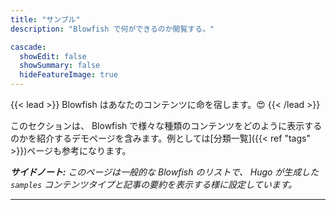 ```yaml
---
title: "サンプル"
description: "Blowfish で何ができるのか閲覧する。"

cascade:
  showEdit: false
  showSummary: false
  hideFeatureImage: true
---
```


{{< lead >}}
Blowfish はあなたのコンテンツに命を宿します。:heart_eyes:
{{< /lead >}}

このセクションは、 Blowfish で様々な種類のコンテンツをどのように表示するのかを紹介するデモページを含みます。例としては[分類一覧]({{< ref "tags" >}})ページも参考になります。

***サイドノート:** このページは一般的な Blowfish のリストで、 Hugo が生成した `samples` コンテンツタイプと記事の要約を表示する様に設定しています。*

---

